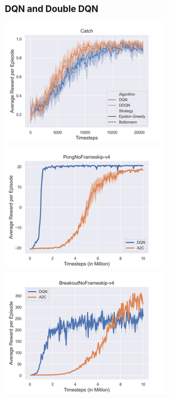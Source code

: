 # DQN and Double DQN

![catch results](catch-learning-curves.png)

![pong results](PongNoFrameskip-v4.png)

![breakout results](BreakoutNoFrameskip-v4.png)
